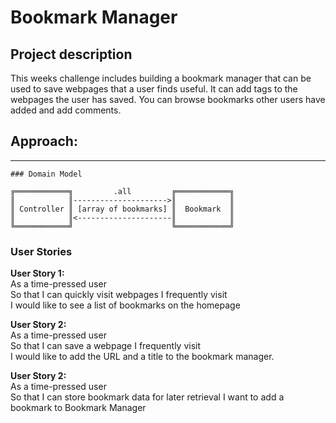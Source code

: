 # Bookmark Manager

## Project description
This weeks challenge includes building a bookmark manager that can be used to save
webpages that a user finds useful. It can add tags to the webpages the user has saved.
You can browse bookmarks other users have added and add comments.

## Approach:
-----
````
### Domain Model

╔════════════╗         .all         ╔════════════╗  
║            ║--------------------->║            ║  
║ Controller ║ [array of bookmarks] ║  Bookmark  ║  
║            ║<---------------------║            ║  
╚════════════╝                      ╚════════════╝  

````
### User Stories

**User Story 1:**   
As a time-pressed user  
So that I can quickly visit webpages I frequently visit  
I would like to see a list of bookmarks on the homepage  

**User Story 2:**   
As a time-pressed user  
So that I can save a webpage I frequently visit  
I would like to add the URL and a title to the bookmark manager.

**User Story 2:**   
As a time-pressed user  
So that I can store bookmark data for later retrieval
I want to add a bookmark to Bookmark Manager
